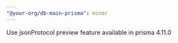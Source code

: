 ```yaml
---
"@your-org/db-main-prisma": minor
---
```


Use jsonProtocol preview feature available in prisma 4.11.0
